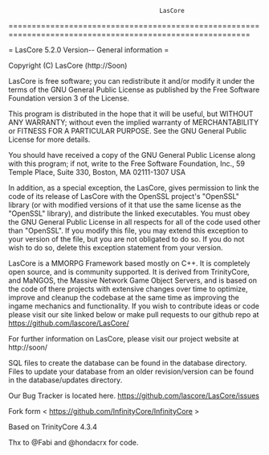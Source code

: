                                               LasCore
==========================================================================================================

= LasCore 5.2.0 Version-- General information =

Copyright (C) LasCore  (http://Soon)

  LasCore is free software; you can redistribute it and/or modify
  it under the terms of the GNU General Public License as published by
  the Free Software Foundation version 3 of the License.

  This program is distributed in the hope that it will be useful,
  but WITHOUT ANY WARRANTY; without even the implied warranty of
  MERCHANTABILITY or FITNESS FOR A PARTICULAR PURPOSE.  See the
  GNU General Public License for more details.

  You should have received a copy of the GNU General Public License
  along with this program; if not, write to the Free Software
  Foundation, Inc., 59 Temple Place, Suite 330, Boston, MA  02111-1307  USA

  In addition, as a special exception, the LasCore,
  gives permission to link the code of its release of LasCore with
  the OpenSSL project's "OpenSSL" library (or with modified versions of
  it that use the same license as the "OpenSSL" library), and distribute
  the linked executables.  You must obey the GNU General Public License
  in all respects for all of the code used other than "OpenSSL".  If you
  modify this file, you may extend this exception to your version of the
  file, but you are not obligated to do so.  If you do not wish to do
  so, delete this exception statement from your version.

LasCore is a MMORPG Framework based mostly on C++. It is completely 
open source, and is community supported. It is derived
from TrinityCore, and MaNGOS, the Massive Network Game Object Servers, 
and is based on the code of there projects with extensive changes over time to optimize, 
improve and cleanup the codebase at the same time as improving the ingame mechanics
and functionality. If you wish to contribute ideas or code please visit 
our site linked below or make pull requests to our github repo at 
https://github.com/lascore/LasCore/

For further information on LasCore, please visit our
project website at http://soon/

SQL files to create the database can be found in the database directory. Files
to update your database from an older revision/version can be found in the
database/updates directory.

Our Bug Tracker is located here.
https://github.com/lascore/LasCore/issues


Fork form < https://github.com/InfinityCore/InfinityCore >

Based on TrinityCore 4.3.4

Thx to @Fabi and @hondacrx for code.
